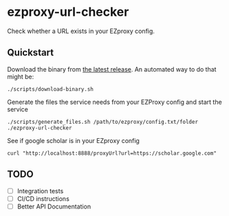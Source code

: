 # ezproxy-url-checker

Check whether a URL exists in your EZproxy config.

## Quickstart

Download the binary from [the latest release](https://github.com/lehigh-university-libraries/ezproxy-url-checker/releases/latest). An automated way to do that might be:

```
./scripts/download-binary.sh
```

Generate the files the service needs from your EZProxy config and start the service

```
./scripts/generate_files.sh /path/to/ezproxy/config.txt/folder
./ezproxy-url-checker
```

See if google scholar is in your EZproxy config

```
curl "http://localhost:8888/proxyUrl?url=https://scholar.google.com"
```

## TODO

- [ ] Integration tests
- [ ] CI/CD instructions
- [ ] Better API Documentation
